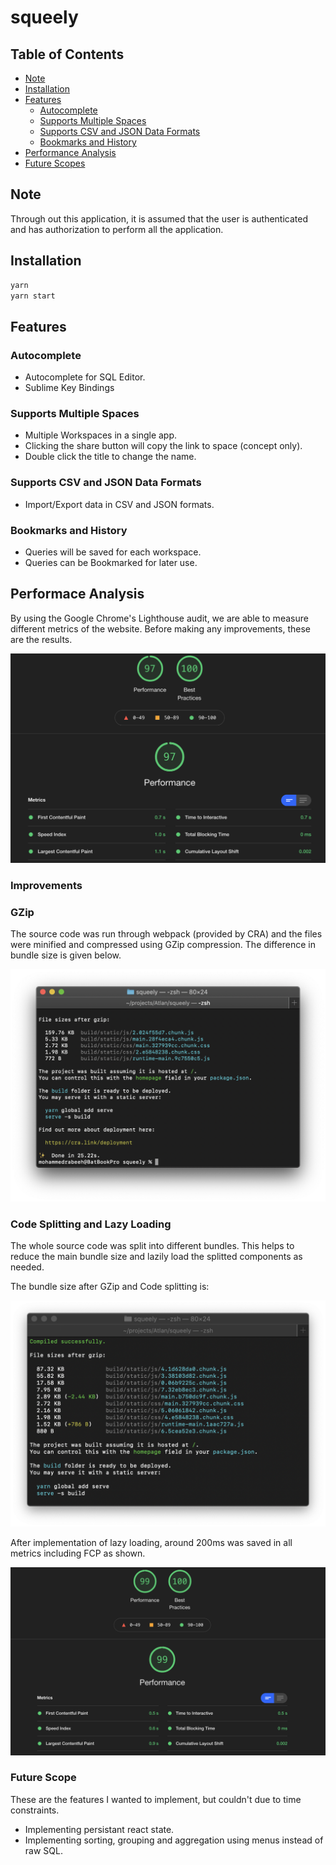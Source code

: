 # squeely

## Table of Contents

- [Note](#note)
- [Installation](#installation)
- [Features](#features)
  - [Autocomplete](#autocomplete)
  - [Supports Multiple Spaces](#supports-multiple-spaces)
  - [Supports CSV and JSON Data Formats](#supports-csv-and-json-data-formats)
  - [Bookmarks and History](#bookmarks-and-history)
- [Performance Analysis](#performance-analysis)
- [Future Scopes](#future-scopes)

## Note

Through out this application, it is assumed that the user is authenticated and has authorization to perform all the application.

## Installation

```bash
yarn
yarn start
```

## Features

### Autocomplete

- Autocomplete for SQL Editor.
- Sublime Key Bindings

### Supports Multiple Spaces

- Multiple Workspaces in a single app.
- Clicking the share button will copy the link to space (concept only).
- Double click the title to change the name.

### Supports CSV and JSON Data Formats

- Import/Export data in CSV and JSON formats.

### Bookmarks and History

- Queries will be saved for each workspace.
- Queries can be Bookmarked for later use.

## Performace Analysis

By using the Google Chrome's Lighthouse audit, we are able to measure different metrics of the website. Before making any improvements, these are the results.

![before-lazy](https://github.com/rabeehrz/squeely/blob/master/docs/before-lazy.png?raw=true)

### Improvements

### GZip

The source code was run through webpack (provided by CRA) and the files were minified and compressed using GZip compression. The difference in bundle size is given below.

![gzip](https://github.com/rabeehrz/squeely/blob/master/docs/gzip.png?raw=true)

### Code Splitting and Lazy Loading

The whole source code was split into different bundles. This helps to reduce the main bundle size and lazily load the splitted components as needed.

The bundle size after GZip and Code splitting is:

![code-split](https://github.com/rabeehrz/squeely/blob/master/docs/code-split.png?raw=true)

After implementation of lazy loading, around 200ms was saved in all metrics including FCP as shown.

![after-lazy](https://github.com/rabeehrz/squeely/blob/master/docs/after-lazy.png?raw=true)

### Future Scope

These are the features I wanted to implement, but couldn't due to time constraints.

- Implementing persistant react state.
- Implementing sorting, grouping and aggregation using menus instead of raw SQL.

